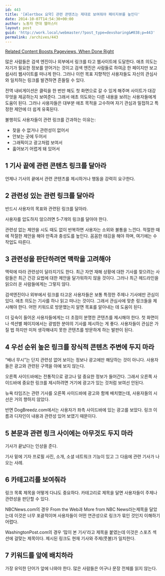 ```yaml
---
id: 443
title: '[Alertbox 요약] 관련 콘텐츠는 제대로 보여줘야 페이지뷰를 높인다'
date: 2014-10-07T14:54:30+00:00
author: 노동자 연대 웹마스터
layout: post
guid: 'http://work.local/webmaster/?post_type=devsharing&#038;p=443'
permalink: /archives/443
---
```

<a href="http://nngroup.us4.list-manage.com/track/click?u=538d934a891681a5d850bb4e5&id=e401fb34e2&e=32cb419f12" target="_self">Related Content Boosts Pageviews, When Done Right</a>

많은 사람들은 검색 엔진이나 외부에서 링크를 타고 웹사이트에 도달한다. 애초 의도는 자기가 필요한 정보를 얻어가는 것이고 검색 엔진은 사람들로 하여금 한 페이지만 보고 쉽사리 웹사이트를 떠나게 한다. 그러나 이런 목표 지향적인 사용자들도 자신의 관심사와 일치하는 링크를 발견하면 흔들릴 수 있다.

전역 내비게이션은 클릭을 한 번만 해도 첫 화면으로 갈 수 있게 해주며 사이트가 대강 무엇을 제공하는지 보여준다. 그래서 애초 의도와는 다른 내용을 보려는 사용자들에게 도움이 된다. 그러나 사용자들은 대부분 애초 목적을 고수하며 자기 관심과 밀접하고 특정한 제안에 더 쉽게 유혹된다.

불행히도 사용자들이 관련 링크를 간과하는 이유는:

  * 찾을 수 없거나 관련성이 없어서
  * 안보는 곳에 두어서
  * 그래픽이고 광고처럼 보여서
  * 훓어보기 어렵게 돼 있어서

## 1 기사 끝에 관련 콘텐츠 링크를 달아라

언제나 기사의 끝에서 관련 콘텐츠를 제시하거나 행동을 강력히 요구한다.

## 2 관련성 있는 관련 링크를 달아라

반드시 사용자의 목표와 관련된 링크를 달아라.

사용자를 압도하지 않으려면 5-7개의 링크를 달아야 한다.

관련성 없는 제안을 시도 때도 없이 반복하면 사용자는 소외와 불통을 느낀다. 적절한 때에 적절한 제안을 해야 만족과 충성도를 높인다. 꼼꼼한 태깅을 해야 하며, 여기에는 수작업도 따른다.

## 3 관련성을 판단하려면 맥락을 고려해야

맥락에 따라 관련성이 달라지기도 한다. 최근 자연 재해 상황에 대한 기사를 찾으려는 사람들은 최근 건강 요법에 대한 제안을 달가워하지 않을 것이다. 그러나 최근 헤드라인을 읽으러 온 사람들에게는 그렇지 않다.

검색엔진이나 외부에서 링크를 타고온 사용자들은 보통 특정한 주제나 기사에만 관심이 있다. 애초 의도는 기사를 하나 읽고 떠나는 것이다. 그래서 관심사에 맞춘 링크들을 제시해야 한다. 어떤 키워드로 방문했는지 알면 목표를 알아내는 데 도움이 된다.

더 깊숙이 들어온 사용자들에게는 더 초점이 분명한 콘텐츠를 제시해야 한다. 첫 화면이나 섹션별 페이지에서는 광범한 분야의 기사를 제시하는 게 좋다. 사용자들이 관심은 가질 법 하지만 미처 생각해내지 못한 콘텐츠를 방문하게 하는 발판이 된다.

## 4 우선 순위 높은 링크를 장식적 콘텐츠 주변에 두지 마라

“배너 무시”는 단지 관련성 없어 보이는 정보나 광고에만 해당하는 것이 아니다. 사용자들은 광고와 관련된 구역을 아예 보지 않는다.

오른쪽 사이드바에는 전통적으로 광고나 덜 중요한 정보가 들어간다. 그래서 오른쪽 사이드바에 중요한 링크를 제시하려면 거기에 광고가 있는 것처럼 보여선 안된다.

뉴욕 타임즈는 관련 기사를 오른쪽 사이드바에 광고와 함께 배치했는데, 사용자들의 시선은 거의 향하지 않았다.

반면 DogBreedz.com에서는 사용자가 좌측 사이드바에 있는 광고를 보았다. 링크 이름과 디자인이 내용과 관련성 있어 보였기 때문이다.

## 5 본문과 관련 링크 사이에는 아무것도 두지 마라

기사가 끝났다는 인상을 준다.

기사 밑에 기자 프로필 사진, 소개, 소셜 네트워크 기능이 있고 그 다음에 관련 기사가 나오는 사례.

## 6 카테고리를 보여줘라

링크 목록 제목을 어떻게 다냐도 중요하다. 카테고리로 제목을 달면 사용자들이 주제나 관련성을 판단할 수 있다.

NBCNews.com의 경우 From the Web과 More from NBC News라는제목을 달았는데 이것은 너무 포괄적이며 사용자들이 어떤 연관성으로 링크가 묶인 것인지 이해하기 어렵다.

WashingtonPost.com의 경우 ‘많이 본 기사’라고 제목을 붙였는데 이것은 스포츠 섹션에 걸맞는 제목이다. 제시된 링크도 현재 기사와 주제(풋볼)가 일치한다.

## 7 키워드를 앞에 배치하라

가장 유익한 단어가 앞에 나와야 한다. 많은 사람들은 어구나 문장 전체를 읽지 않는다.